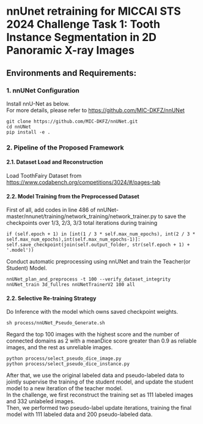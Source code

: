 # nnUnet retraining for MICCAI STS 2024 Challenge Task 1: Tooth Instance Segmentation in 2D Panoramic X-ray Images

## Environments and Requirements:
### 1. nnUNet Configuration
Install nnU-Net as below.   
For more details, please refer to https://github.com/MIC-DKFZ/nnUNet  
```
git clone https://github.com/MIC-DKFZ/nnUNet.git
cd nnUNet
pip install -e .
```
### 2. Pipeline of the Proposed Framework
#### 2.1. Dataset Load and Reconstruction
Load ToothFairy Dataset from https://www.codabench.org/competitions/3024/#/pages-tab

#### 2.2. Model Training from the Preprocessed Dataset
First of all, add codes in line 486 of nnUNet-master/nnunet/training/network_training/network_trainer.py to save the checkpoints over 1/3, 2/3, 3/3 total iterations during training
```
if (self.epoch + 1) in [int(1 / 3 * self.max_num_epochs), int(2 / 3 * self.max_num_epochs),int(self.max_num_epochs-1)]:
self.save_checkpoint(join(self.output_folder, str(self.epoch + 1) + '.model'))
```

Conduct automatic preprocessing using nnUNet and train the Teacher(or Student) Model.
```
nnUNet_plan_and_preprocess -t 100 --verify_dataset_integrity
nnUNet_train 3d_fullres nnUNetTrainerV2 100 all
```
#### 2.2. Selective Re-training Strategy
Do Inference with the model which owns saved checkpoint weights.
```
sh process/nnUNet_Pseudo_Generate.sh
```
Regard the top 100 images with the highest score and the number of connected domains as 2 with a meanDice score greater than 0.9 as reliable images, and the rest as unreliable images.
```
python process/select_pseudo_dice_image.py
python process/select_pseudo_dice_instance.py
```
After that, we use the original labeled data and pseudo-labeled data to jointly supervise the training of the student model, and update the student model to a new iteration of the teacher model.  
In the challenge, we first reconstruct the training set as 111 labeled images and 332
unlabeled images.   
Then, we performed two pseudo-label update iterations, training the final model with 111
labeled data and 200 pseudo-labeled data.

